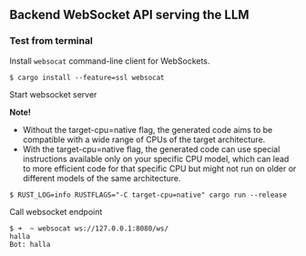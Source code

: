 ## Backend WebSocket API serving the LLM


### Test from terminal

Install `websocat` command-line client for WebSockets.

```
$ cargo install --feature=ssl websocat
```

Start websocket server

**Note!**
* Without the target-cpu=native flag, the generated code aims to be compatible with a wide range of CPUs of the target architecture.
* With the target-cpu=native flag, the generated code can use special instructions available only on your specific CPU model, which can lead to more efficient code for that specific CPU but might not run on older or different models of the same architecture.

```
$ RUST_LOG=info RUSTFLAGS="-C target-cpu=native" cargo run --release
```


Call websocket endpoint

```
$ ➜  ~ websocat ws://127.0.0.1:8080/ws/
halla
Bot: halla
```
